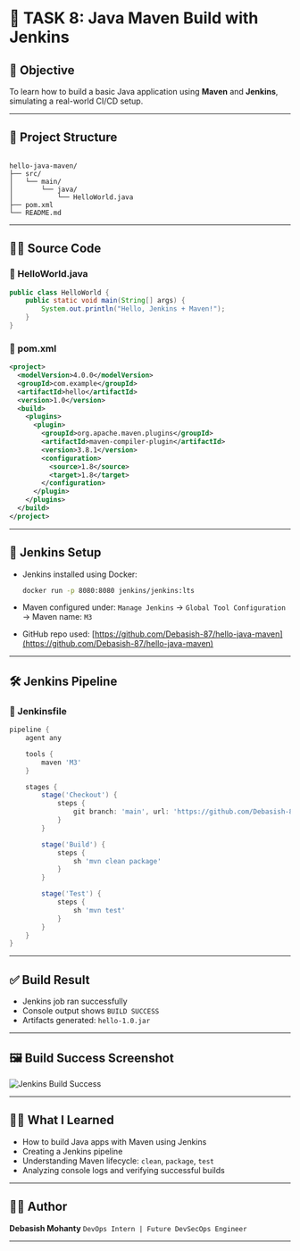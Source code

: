 # 🚀 TASK 8: Java Maven Build with Jenkins

## 📌 Objective
To learn how to build a basic Java application using **Maven** and **Jenkins**, simulating a real-world CI/CD setup.

---

## 📁 Project Structure

```

hello-java-maven/
├── src/
│   └── main/
│       └── java/
│           └── HelloWorld.java
├── pom.xml
└── README.md

````

---

## 🧑‍💻 Source Code

### 🔹 HelloWorld.java
```java
public class HelloWorld {
    public static void main(String[] args) {
        System.out.println("Hello, Jenkins + Maven!");
    }
}
````

### 🔹 pom.xml

```xml
<project>
  <modelVersion>4.0.0</modelVersion>
  <groupId>com.example</groupId>
  <artifactId>hello</artifactId>
  <version>1.0</version>
  <build>
    <plugins>
      <plugin>
        <groupId>org.apache.maven.plugins</groupId>
        <artifactId>maven-compiler-plugin</artifactId>
        <version>3.8.1</version>
        <configuration>
          <source>1.8</source>
          <target>1.8</target>
        </configuration>
      </plugin>
    </plugins>
  </build>
</project>
```

---

## 🔧 Jenkins Setup

* Jenkins installed using Docker:

  ```bash
  docker run -p 8080:8080 jenkins/jenkins:lts
  ```

* Maven configured under:
  `Manage Jenkins` → `Global Tool Configuration` → Maven name: `M3`

* GitHub repo used:
  [https://github.com/Debasish-87/hello-java-maven](https://github.com/Debasish-87/hello-java-maven)

---

## 🛠️ Jenkins Pipeline

### 📄 Jenkinsfile

```groovy
pipeline {
    agent any

    tools {
        maven 'M3'
    }

    stages {
        stage('Checkout') {
            steps {
                git branch: 'main', url: 'https://github.com/Debasish-87/hello-java-maven.git'
            }
        }

        stage('Build') {
            steps {
                sh 'mvn clean package'
            }
        }

        stage('Test') {
            steps {
                sh 'mvn test'
            }
        }
    }
}
```

---

## ✅ Build Result

* Jenkins job ran successfully
* Console output shows `BUILD SUCCESS`
* Artifacts generated: `hello-1.0.jar`

---

## 🖼️ Build Success Screenshot

![Jenkins Build Success](screenshots/build-success.png)

---

## 🙋‍♂️ What I Learned

* How to build Java apps with Maven using Jenkins
* Creating a Jenkins pipeline
* Understanding Maven lifecycle: `clean`, `package`, `test`
* Analyzing console logs and verifying successful builds

---

## 👨‍💻 Author

**Debasish Mohanty**
`DevOps Intern | Future DevSecOps Engineer`

---
